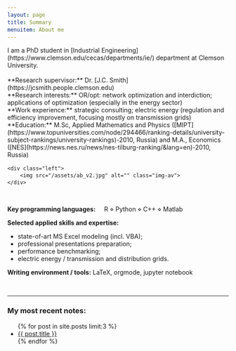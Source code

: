 ```yaml
---
layout: page
title: Summary
menuitem: About me
---
```



<div class="group" markdown="0">
    <div class="right" markdown="span">
I am a PhD student in [Industrial Engineering](https://www.clemson.edu/cecas/departments/ie/) department at Clemson University. <br><br>
**Research supervisor:** Dr. [J.C. Smith](https://jcsmith.people.clemson.edu) <br>
**Research interests:** OR/opt:  network optimization and interdiction; applications of optimization (especially in the energy sector) <br>
**Work experience:** strategic consulting; electric energy (regulation and efficiency improvement, focusing mostly on transmission grids)<br>
**Education:** M.Sc, Applied Mathematics and Physics ([MIPT](https://www.topuniversities.com/node/294466/ranking-details/university-subject-rankings/university-rankings)-2010, Russia) and M.A., Economics ([NES](https://news.nes.ru/news/nes-tilburg-ranking/&lang=en)-2010, Russia)
    </div>
    
    <div class="left">
        <img src="/assets/ab_v2.jpg" alt="" class="img-av">
    </div>
</div>
<br>

**Key programming languages:** &nbsp; &nbsp; R ⋄ Python ⋄ C++ ⋄ Matlab

**Selected applied skills and expertise:**
- state-of-art MS Excel modeling (incl. VBA);
- professional presentations preparation;
- performance benchmarking;
- electric energy / transmission and distribution grids.

**Writing environment / tools:** LaTeX, orgmode, jupyter notebook

<br />

---

### My most recent notes:
<ul>
{% for post in site.posts limit:3 %}
  <li><a href="{{ post.url }}">{{ post.title }}</a></li>
{% endfor %}
</ul>
<!-- permalink: /summary/ -->
